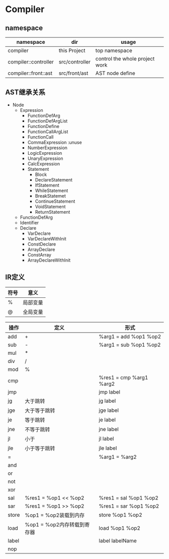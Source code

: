 # Compiler

## namespace

|namespace|dir|usage|
|---|---|---|
|compiler|this Project|top namespace|
|compiler::controller|src/controller|control the whole project work|
|compiler::front::ast|src/front/ast|AST node define|


## AST继承关系

* Node
  * Expression
    * FunctionDefArg
    * FunctionDefArgList
    * FunctionDefine
    * FunctionCallArgList
    * FunctionCall
    * CommaExpression :unuse
    * NumberExpression
    * LogicExpression
    * UnaryExpression
    * CalcExpression
    * Statement
      * Block
      * DeclareStatement
      * IfStatement
      * WhileStatement
      * BreakStatemet
      * ContinueStatement
      * VoidStatement
      * ReturnStatement
  * FunctionDefArg
  * Identifier
  * Declare
    * VarDeclare
    * VarDeclareWithInit
    * ConstDeclare
    * ArrayDeclare
    * ConstArray
    * ArrayDeclareWithInit


## IR定义

|符号|意义|
|---|---|
|%|局部变量|
|@|全局变量|

|操作|定义|形式|
|---|---|---|
|add|+|%arg1 = add %op1  %op2|
|sub|-|%arg1 = sub %op1  %op2|
|mul|*||
|div|/||
|mod|%||
|cmp| |%res1 = cmp %arg1 %arg2|
|jmp| |jmp label|
|jg|大于跳转|jg label|
|jge|大于等于跳转|jge label|
|je|等于跳转|je label|
|jne|不等于跳转|jne label|
|jl|小于|jl label|
|jle|小于等于跳转|jle label|
|=| |%arg1 = %arg2|
|and| | |
|or| | |
|not| | |
|xor| | |
|sal|%res1 = %op1 << %op2 |%res1 = sal %op1 %op2|
|sar|%res1 = %op1 >> %op2 |%res1 = sar %op1 %op2|
|store|%op1 =  %op2装载到内存|store %op1 %op2|
|load|%op1 = %op2内存转载到寄存器|load %op1 %op2 |
|label| |label labelName |
|nop| | |


